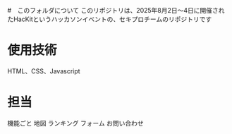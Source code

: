#　このフォルダについて
このリポジトリは、2025年8月2日〜4日に開催されたHacKitというハッカソンイベントの、セキプロチームのリポジトリです
# 使用技術
HTML、CSS、Javascript
# 担当
機能ごと
地図
ランキング
フォーム
お問い合わせ
